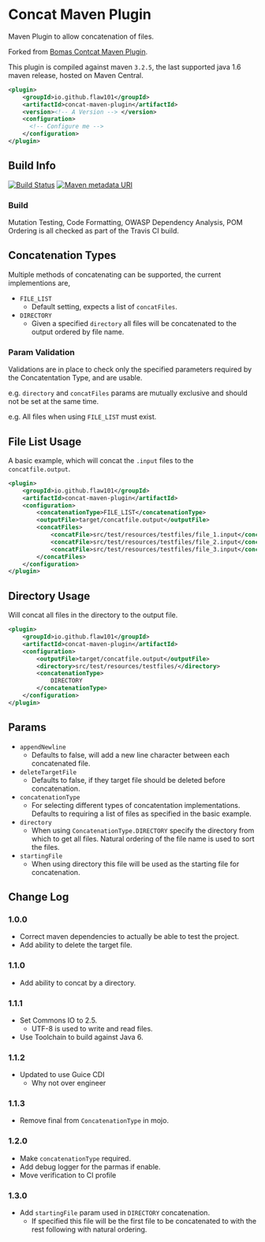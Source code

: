 # Concat Maven Plugin #

Maven Plugin to allow concatenation of files.

Forked from [Bomas Contcat Maven Plugin](https://github.com/bomas/concat-maven-plugin "https://github.com/bomas/concat-maven-plugin").

This plugin is compiled against maven `3.2.5`, the last supported java 1.6 maven release, hosted on Maven Central.

```xml
<plugin>
    <groupId>io.github.flaw101</groupId>
    <artifactId>concat-maven-plugin</artifactId>
    <version><!-- A Version --> </version>
    <configuration>
      <!-- Configure me -->
    </configuration>
</plugin>
```

## Build Info ##

[![Build Status](https://travis-ci.org/Flaw101/concat-maven-plugin.svg?branch=master)](https://travis-ci.org/Flaw101/concat-maven-plugin)
[![Maven metadata URI](https://img.shields.io/maven-metadata/v/http/central.maven.org/maven2/io/github/flaw101/concat-maven-plugin/maven-metadata.xml.svg)](http://repo1.maven.org/maven2/io/github/flaw101/concat-maven-plugin/)

### Build ###

Mutation Testing, Code Formatting, OWASP Dependency Analysis, POM Ordering is all checked as part of the Travis CI build.

## Concatenation Types ##

Multiple methods of concatenating can be supported, the current implementions are,

* `FILE_LIST`
  * Default setting, expects a list of `concatFiles`.
* `DIRECTORY`
  * Given a specified `directory` all files will be concatenated to the output ordered by file name.

### Param Validation ###

Validations are in place to check only the specified parameters required by the Concatentation Type, and are usable.

e.g. `directory` and `concatFiles` params are mutually exclusive and should not be set at the same time.

e.g. All files when using `FILE_LIST` must exist.

## File List Usage ##

A basic example, which will concat the `.input` files to the `concatfile.output`.

```xml
<plugin>
    <groupId>io.github.flaw101</groupId>
    <artifactId>concat-maven-plugin</artifactId>
    <configuration>
        <concatenationType>FILE_LIST</concatenationType>
        <outputFile>target/concatfile.output</outputFile>
        <concatFiles>
            <concatFile>src/test/resources/testfiles/file_1.input</concatFile>
            <concatFile>src/test/resources/testfiles/file_2.input</concatFile>
            <concatFile>src/test/resources/testfiles/file_3.input</concatFile>
        </concatFiles>
    </configuration>
</plugin>
```

## Directory Usage ##

Will concat all files in the directory to the output file.

```xml
<plugin>
    <groupId>io.github.flaw101</groupId>
    <artifactId>concat-maven-plugin</artifactId>
    <configuration>
        <outputFile>target/concatfile.output</outputFile>
        <directory>src/test/resources/testfiles/</directory>
        <concatenationType>
            DIRECTORY
        </concatenationType>
    </configuration>
</plugin>
```

## Params ##

* `appendNewline`
  * Defaults to false, will add a new line character between each concatenated file.
* `deleteTargetFile`
  * Defaults to false, if they target file should be deleted before concatenation.
* `concatenationType`
  * For selecting different types of concatentation implementations. Defaults to requiring a list of files as specified in the basic example.
* `directory`
  * When using `ConcatenationType.DIRECTORY` specify the directory from which to get all files. Natural ordering of the file name is used to sort the files.
* `startingFile`
  * When using directory this file will be used as the starting file for concatenation.

## Change Log ##

### 1.0.0 ###

* Correct maven dependencies to actually be able to test the project.
* Add ability to delete the target file.

### 1.1.0 ###

* Add ability to concat by a directory.

### 1.1.1 ###

* Set Commons IO to 2.5.
  * UTF-8 is used to write and read files.
* Use Toolchain to build against Java 6.

### 1.1.2 ###

* Updated to use Guice CDI
  * Why not over engineer

### 1.1.3 ###

* Remove final from `ConcatenationType` in mojo.

### 1.2.0 ###

* Make `concatenationType` required.
* Add debug logger for the parmas if enable.
* Move verification to CI profile

### 1.3.0 ###

* Add `startingFile` param used in `DIRECTORY` concatenation.
  * If specified this file will be the first file to be concatenated to with the rest following with natural ordering.